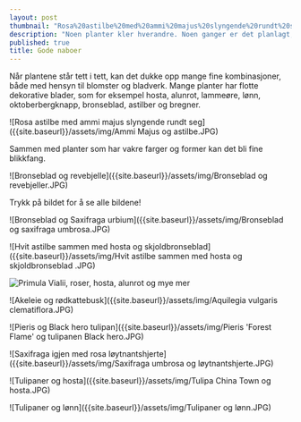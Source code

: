 ```yaml
---
layout: post
thumbnail: "Rosa%20astilbe%20med%20ammi%20majus%20slyngende%20rundt%20seg.JPG"
description: "Noen planter kler hverandre. Noen ganger er det planlagt, mens andre ganger er det helt tilfeldig. Ta en titt på disse bildene!"
published: true
title: Gode naboer
---
```



Når plantene står tett i tett, kan det dukke opp mange fine kombinasjoner, både med hensyn til blomster og bladverk. Mange planter har flotte dekorative blader, som for eksempel hosta, alunrot, lammeøre, lønn, oktoberbergknapp, bronseblad, astilber og bregner. 

![Rosa astilbe med ammi majus slyngende rundt seg]({{site.baseurl}}/assets/img/Ammi Majus  og astilbe.JPG)

<!--more--> 

Sammen med planter som har vakre farger og former kan det bli fine blikkfang.

![Bronseblad og revebjelle]({{site.baseurl}}/assets/img/Bronseblad og revebjeller.JPG)

Trykk på bildet for å se alle bildene!

![Bronseblad og Saxifraga urbium]({{site.baseurl}}/assets/img/Bronseblad og saxifraga umbrosa.JPG)

 ![Hvit astilbe sammen med hosta og skjoldbronseblad]({{site.baseurl}}/assets/img/Hvit astilbe sammen med hosta og skjoldbronseblad .JPG)
 
 ![Primula Vialii, roser, hosta, alunrot og mye mer]({{site.baseurl}}/assets/img/Frodig.JPG)
 
 ![Akeleie og rødkattebusk]({{site.baseurl}}/assets/img/Aquilegia vulgaris clematiflora.JPG)
 
 ![Pieris og Black hero tulipan]({{site.baseurl}}/assets/img/Pieris 'Forest Flame' og tulipanen Black hero.JPG)

![Saxifraga igjen med rosa løytnantshjerte]({{site.baseurl}}/assets/img/Saxifraga umbrosa og løytnantshjerte.JPG)

![Tulipaner og hosta]({{site.baseurl}}/assets/img/Tulipa China Town og hosta.JPG)

![Tulipaner og lønn]({{site.baseurl}}/assets/img/Tulipaner og lønn.JPG)
